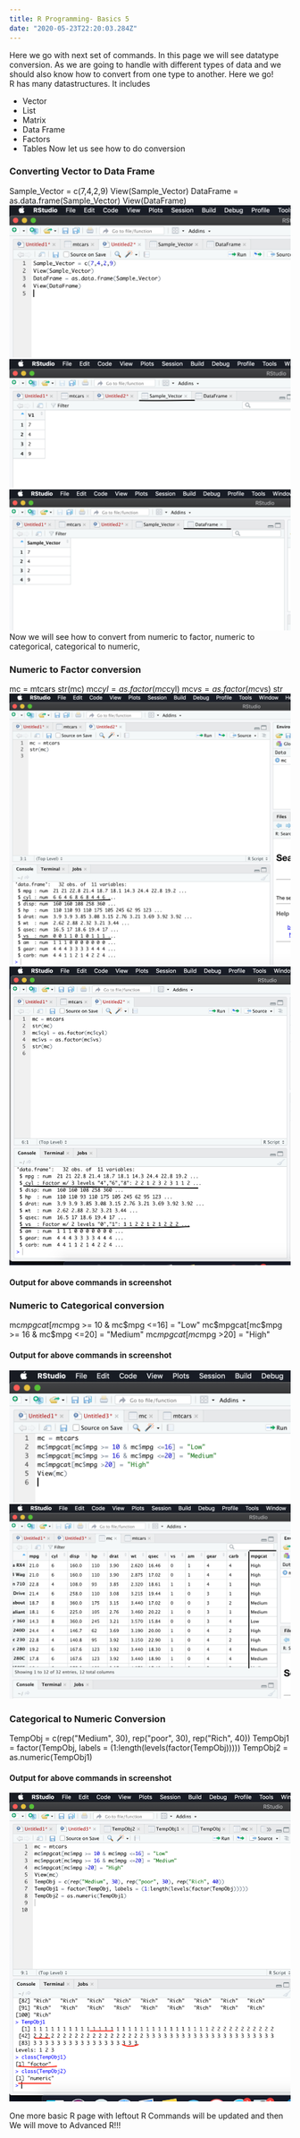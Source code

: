 ```yaml
---
title: R Programming- Basics 5
date: "2020-05-23T22:20:03.284Z"
---
```


Here we go with next set of commands. In this page we will see datatype conversion. As we are going to handle with different types of data and we should also know how to convert from one type to another. Here we go!  
R has many datastructures. It includes
- Vector
- List
- Matrix
- Data Frame
- Factors
- Tables
Now let us see how to do conversion
### Converting Vector to Data Frame
Sample_Vector = c(7,4,2,9)
View(Sample_Vector)
DataFrame = as.data.frame(Sample_Vector)
View(DataFrame)
![](./p1.png) 
![](./p2.png) 
![](./p3.png) 
Now we will see how to convert from numeric to factor, numeric to categorical, categorical to numeric,
### Numeric to Factor conversion
mc = mtcars
str(mc)
mc$cyl = as.factor(mc$cyl)
mc$vs = as.factor(mc$vs)
str
![](./p4.png) 
![](./p5.png)
#### Output for above commands in screenshot
### Numeric to Categorical conversion
mc$mpgcat[mc$mpg >= 10 & mc$mpg <=16] = "Low"  
mc$mpgcat[mc$mpg >= 16 & mc$mpg <=20] = "Medium"
mc$mpgcat[mc$mpg >20] = "High"
#### Output for above commands in screenshot
![](./p6.png) 
![](./p7.png)
### Categorical to Numeric Conversion
TempObj = c(rep("Medium", 30), rep("poor", 30), rep("Rich", 40))
TempObj1 = factor(TempObj, labels = (1:length(levels(factor(TempObj)))))
TempObj2 = as.numeric(TempObj1)
#### Output for above commands in screenshot
![](./p8.png)   

One more basic R page with leftout R Commands will be updated and then We will move to Advanced R!!!



